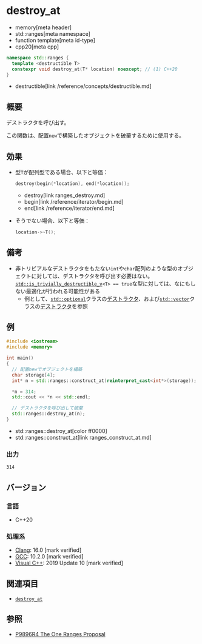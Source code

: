 # destroy_at
* memory[meta header]
* std::ranges[meta namespace]
* function template[meta id-type]
* cpp20[meta cpp]

```cpp
namespace std::ranges {
  template <destructible T>
  constexpr void destroy_at(T* location) noexcept; // (1) C++20
}
```
* destructible[link /reference/concepts/destructible.md]

## 概要
デストラクタを呼び出す。

この関数は、配置`new`で構築したオブジェクトを破棄するために使用する。


## 効果
- 型`T`が配列型である場合、以下と等価：
    ```cpp
    destroy(begin(*location), end(*location));
    ```
    * destroy[link ranges_destroy.md]
    * begin[link /reference/iterator/begin.md]
    * end[link /reference/iterator/end.md]

- そうでない場合、以下と等価：
    ```cpp
    location->~T();
    ```

## 備考
- 非トリビアルなデストラクタをもたない`int`や`char`配列のような型のオブジェクトに対しては、デストラクタを呼び出す必要はない。[`std::is_trivially_destructible_v`](/reference/type_traits/is_trivially_destructible.md)`<T> == true`な型に対しては、なにもしない最適化が行われる可能性がある
    - 例として、[`std::optional`](/reference/optional/optional.md)クラスの[デストラクタ](/reference/optional/optional/op_destructor.md)、および[`std::vector`](/reference/vector/vector.md)クラスの[デストラクタ](/reference/vector/vector/op_destructor.md)を参照


## 例
```cpp example
#include <iostream>
#include <memory>

int main()
{
  // 配置newでオブジェクトを構築
  char storage[4];
  int* n = std::ranges::construct_at(reinterpret_cast<int*>(storage));

  *n = 314;
  std::cout << *n << std::endl;

  // デストラクタを呼び出して破棄
  std::ranges::destroy_at(n);
}
```
* std::ranges::destroy_at[color ff0000]
* std::ranges::construct_at[link ranges_construct_at.md]

### 出力
```
314
```

## バージョン
### 言語
- C++20

### 処理系
- [Clang](/implementation.md#clang): 16.0 [mark verified]
- [GCC](/implementation.md#gcc): 10.2.0 [mark verified]
- [Visual C++](/implementation.md#visual_cpp): 2019 Update 10 [mark verified]


## 関連項目
- [`destroy_at`](destroy_at.md)

## 参照
- [P9896R4 The One Ranges Proposal](https://www.open-std.org/jtc1/sc22/wg21/docs/papers/2018/p0896r4.pdf)
